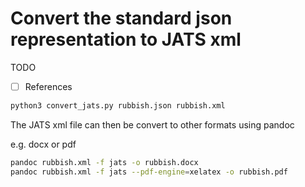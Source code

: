 # Convert the standard json representation to JATS xml

TODO

- [ ] References

```python
python3 convert_jats.py rubbish.json rubbish.xml
```

The JATS xml file can then be convert to other formats using pandoc

e.g. docx or pdf

```bash
pandoc rubbish.xml -f jats -o rubbish.docx
pandoc rubbish.xml -f jats --pdf-engine=xelatex -o rubbish.pdf
```
